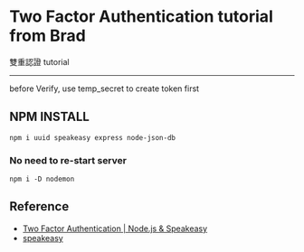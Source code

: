 # Two Factor Authentication tutorial from Brad

雙重認證 tutorial

---

before Verify, use temp_secret to create token first

## NPM INSTALL

`npm i uuid speakeasy express node-json-db`

### No need to re-start server

`npm i -D nodemon`

## Reference

+ [Two Factor Authentication | Node.js & Speakeasy](https://youtu.be/KQya9i6czhM)
+ [speakeasy](https://github.com/speakeasyjs/speakeasy)
